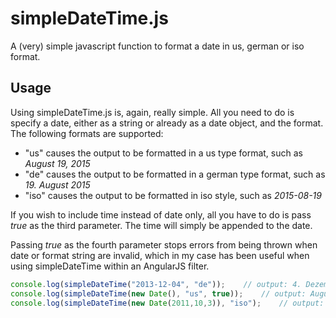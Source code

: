 # simpleDateTime.js
A (very) simple javascript function to format a date in us, german or iso format.

## Usage
Using simpleDateTime.js is, again, really simple. All you need to do is specify a date, either as a string or already as a date object, and the format. 
The following formats are supported:
- "us" causes the output to be formatted in a us type format, such as *August 19, 2015*
- "de" causes the output to be formatted in a german type format, such as *19. August 2015*
- "iso" causes the output to be formatted in iso style, such as *2015-08-19*

If you wish to include time instead of date only, all you have to do is pass *true* as the third parameter. The time will simply be appended to the date.

Passing *true* as the fourth parameter stops errors from being thrown when date or format string are invalid, which in my case has been useful when using simpleDateTime within an AngularJS filter.

```` js
console.log(simpleDateTime("2013-12-04", "de"));    // output: 4. Dezember 2013
console.log(simpleDateTime(new Date(), "us", true));    // output: August 20, 2015 04:31:16 p.m.
console.log(simpleDateTime(new Date(2011,10,3)), "iso");    // output: 2011-11-03
````
